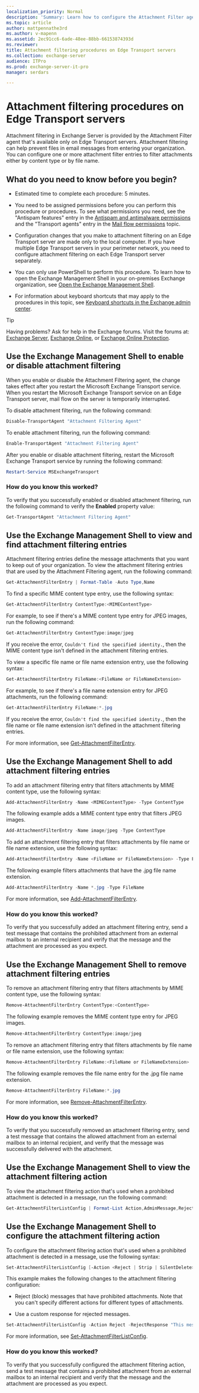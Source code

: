 ```yaml
---
localization_priority: Normal
description: 'Summary: Learn how to configure the Attachment Filter agent in Exchange Server to enable or disable attachment filtering, define the attachments to block and the actions to take on the messages, and to view the attachment filtering settings.'
ms.topic: article
author: mattpennathe3rd
ms.author: v-mapenn
ms.assetid: 2ec91cc6-6ade-48ee-88bb-66153874393d
ms.reviewer:
title: Attachment filtering procedures on Edge Transport servers
ms.collection: exchange-server
audience: ITPro
ms.prod: exchange-server-it-pro
manager: serdars

---
```


# Attachment filtering procedures on Edge Transport servers

Attachment filtering in Exchange Server is provided by the Attachment Filter agent that's available only on Edge Transport servers. Attachment filtering can help prevent files in email messages from entering your organization. You can configure one or more attachment filter entries to filter attachments either by content type or by file name.

## What do you need to know before you begin?

- Estimated time to complete each procedure: 5 minutes.

- You need to be assigned permissions before you can perform this procedure or procedures. To see what permissions you need, see the "Antispam features" entry in the [Antispam and antimalware permissions](../../permissions/feature-permissions/antispam-and-antimalware-permissions.md) and the "Transport agents" entry in the [Mail flow permissions](../../permissions/feature-permissions/mail-flow-permissions.md) topic.

- Configuration changes that you make to attachment filtering on an Edge Transport server are made only to the local computer. If you have multiple Edge Transport servers in your perimeter network, you need to configure attachment filtering on each Edge Transport server separately.

- You can only use PowerShell to perform this procedure. To learn how to open the Exchange Management Shell in your on-premises Exchange organization, see [Open the Exchange Management Shell](https://docs.microsoft.com/powershell/exchange/exchange-server/open-the-exchange-management-shell).

- For information about keyboard shortcuts that may apply to the procedures in this topic, see [Keyboard shortcuts in the Exchange admin center](../../about-documentation/exchange-admin-center-keyboard-shortcuts.md).

> [!TIP]
> Having problems? Ask for help in the Exchange forums. Visit the forums at: [Exchange Server](https://go.microsoft.com/fwlink/p/?linkId=60612), [Exchange Online](https://go.microsoft.com/fwlink/p/?linkId=267542), or [Exchange Online Protection](https://go.microsoft.com/fwlink/p/?linkId=285351).

## Use the Exchange Management Shell to enable or disable attachment filtering

When you enable or disable the Attachment Filtering agent, the change takes effect after you restart the Microsoft Exchange Transport service. When you restart the Microsoft Exchange Transport service on an Edge Transport server, mail flow on the server is temporarily interrupted.

To disable attachment filtering, run the following command:

```PowerShell
Disable-TransportAgent "Attachment Filtering Agent"
```

To enable attachment filtering, run the following command:

```PowerShell
Enable-TransportAgent "Attachment Filtering Agent"
```

After you enable or disable attachment filtering, restart the Microsoft Exchange Transport service by running the following command:

```PowerShell
Restart-Service MSExchangeTransport
```

### How do you know this worked?

To verify that you successfully enabled or disabled attachment filtering, run the following command to verify the **Enabled** property value:

```PowerShell
Get-TransportAgent "Attachment Filtering Agent"
```

## Use the Exchange Management Shell to view and find attachment filtering entries
<a name="ViewEntries"> </a>

Attachment filtering entries define the message attachments that you want to keep out of your organization. To view the attachment filtering entries that are used by the Attachment Filtering agent, run the following command:

```PowerShell
Get-AttachmentFilterEntry | Format-Table -Auto Type,Name
```

To find a specific MIME content type entry, use the following syntax:

```PowerShell
Get-AttachmentFilterEntry ContentType:<MIMEContentType>
```

For example, to see if there's a MIME content type entry for JPEG images, run the following command:

```PowerShell
Get-AttachmentFilterEntry ContentType:image/jpeg
```

If you receive the error, `Couldn't find the specified identity.`, then the MIME content type isn't defined in the attachment filtering entries.

To view a specific file name or file name extension entry, use the following syntax:

```PowerShell
Get-AttachmentFilterEntry FileName:<FileName or FileNameExtension>
```

For example, to see if there's a file name extension entry for JPEG attachments, run the following command:

```PowerShell
Get-AttachmentFilterEntry FileName:*.jpg
```

If you receive the error, `Couldn't find the specified identity.`, then the file name or file name extension isn't defined in the attachment filtering entries.

For more information, see [Get-AttachmentFilterEntry](https://docs.microsoft.com/powershell/module/exchange/antispam-antimalware/get-attachmentfilterentry).

## Use the Exchange Management Shell to add attachment filtering entries
<a name="ViewEntries"> </a>

To add an attachment filtering entry that filters attachments by MIME content type, use the following syntax:

```PowerShell
Add-AttachmentFilterEntry -Name <MIMEContentType> -Type ContentType
```

The following example adds a MIME content type entry that filters JPEG images.

```PowerShell
Add-AttachmentFilterEntry -Name image/jpeg -Type ContentType
```

To add an attachment filtering entry that filters attachments by file name or file name extension, use the following syntax:

```PowerShell
Add-AttachmentFilterEntry -Name <FileName or FileNameExtension> -Type FileName
```

The following example filters attachments that have the .jpg file name extension.

```PowerShell
Add-AttachmentFilterEntry -Name *.jpg -Type FileName
```

For more information, see [Add-AttachmentFilterEntry](https://docs.microsoft.com/powershell/module/exchange/antispam-antimalware/add-attachmentfilterentry).

### How do you know this worked?

To verify that you successfully added an attachment filtering entry, send a test message that contains the prohibited attachment from an external mailbox to an internal recipient and verify that the message and the attachment are processed as you expect.

## Use the Exchange Management Shell to remove attachment filtering entries
<a name="ViewEntries"> </a>

To remove an attachment filtering entry that filters attachments by MIME content type, use the following syntax:

```PowerShell
Remove-AttachmentFilterEntry ContentType:<ContentType>
```

The following example removes the MIME content type entry for JPEG images.

```PowerShell
Remove-AttachmentFilterEntry ContentType:image/jpeg
```

To remove an attachment filtering entry that filters attachments by file name or file name extension, use the following syntax:

```PowerShell
Remove-AttachmentFilterEntry FileName:<FileName or FileNameExtension>
```

The following example removes the file name entry for the .jpg file name extension.

```PowerShell
Remove-AttachmentFilterEntry FileName:*.jpg
```

For more information, see [Remove-AttachmentFilterEntry](https://docs.microsoft.com/powershell/module/exchange/antispam-antimalware/remove-attachmentfilterentry).

### How do you know this worked?

To verify that you successfully removed an attachment filtering entry, send a test message that contains the allowed attachment from an external mailbox to an internal recipient, and verify that the message was successfully delivered with the attachment.

## Use the Exchange Management Shell to view the attachment filtering action
<a name="ViewEntries"> </a>

To view the attachment filtering action that's used when a prohibited attachment is detected in a message, run the following command:

```PowerShell
Get-AttachmentFilterListConfig | Format-List Action,AdminMessage,RejectResponse,ExceptionConnectors
```

## Use the Exchange Management Shell to configure the attachment filtering action
<a name="ViewEntries"> </a>

To configure the attachment filtering action that's used when a prohibited attachment is detected in a message, use the following syntax:

```PowerShell
Set-AttachmentFilterListConfig [-Action <Reject | Strip | SilentDelete>] [-RejectResponse "<Message text>"] [-AdminMessage "<Replacement file text>"] [-ExceptionConnectors <ConnectorGUID>]
```

This example makes the following changes to the attachment filtering configuration:

- Reject (block) messages that have prohibited attachments. Note that you can't specify different actions for different types of attachments.

- Use a custom response for rejected messages.

```PowerShell
Set-AttachmentFilterListConfig -Action Reject -RejectResponse "This message contains a prohibited attachment. Your message can't be delivered. Please resend the message without the attachment."
```

For more information, see [Set-AttachmentFilterListConfig](https://docs.microsoft.com/powershell/module/exchange/antispam-antimalware/set-attachmentfilterlistconfig).

### How do you know this worked?

To verify that you successfully configured the attachment filtering action, send a test message that contains a prohibited attachment from an external mailbox to an internal recipient and verify that the message and the attachment are processed as you expect.

